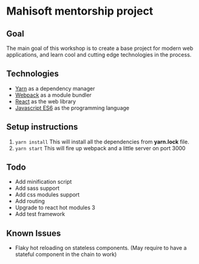 # Mahisoft mentorship project

## Goal

The main goal of this workshop is to create a base project for modern web applications, and learn cool and cutting edge technologies in the process.

## Technologies

* [Yarn](https://yarnpkg.com/en/) as a dependency manager
* [Webpack](https://webpack.js.org/) as a module bundler
* [React](https://facebook.github.io/react/) as the web library
* [Javascript ES6](http://es6-features.org/) as the programming language

## Setup instructions

1. `yarn install` This will install all the dependencies from **yarn.lock** file.
2. `yarn start` This will fire up webpack and a little server on port 3000

## Todo
* Add minification script
* Add sass support
* Add css modules support
* Add routing
* Upgrade to react hot modules 3
* Add test framework

## Known Issues

* Flaky hot reloading on stateless components. (May require to have a stateful component in the chain to work)